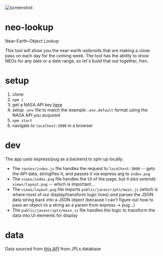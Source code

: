 ![screenshot](https://user-images.githubusercontent.com/4060878/217894252-79ceac45-08ba-4366-9164-8fee0962f552.png)

# neo-lookup

Near-Earth-Object Lookup

This tool will show you the near-earth-asteroids that are making a close pass on each day for the coming week. The tool has the ability to show NEOs for any date or a date range, so let's build that out together, fren.

# setup

1. clone
2. `npm i`
3. get a NASA API key [here](https://api.nasa.gov/index.html#apply-for-an-api-key)
4. setup `.env` file to match the example `.env.default` format using the NASA API you acquired
5. `npm start`
6. navigate to `localhost:3000` in a browser

# dev

The app uses express/pug as a backend to spin up locally.

- The `routes/index.js` file handles the request to `localhost:3000` -- gets the API data, stringifies it, and passes it via express arg to `index.pug`
- The `views/index.pug` file handles the UI of the page, but it also _extends_ `views/layout.pug` -- which is important...
- The `views/layout.pug` file imports `public/javascripts/main.js` (which is where most of our display/transform logic lives) _and_ parses the JSON data string back into a JSON object (because I can't figure out how to pass an object vs a string as a param from express -> pug...)
- The `public/javascripts/main.js` file handles the logic to transform the data into UI elements for display

# data

Data sourced from [this API](https://api.nasa.gov/api.html#NeoWS) from JPLs database
